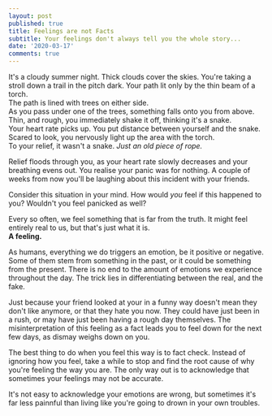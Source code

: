 ```yaml
---
layout: post
published: true
title: Feelings are not Facts
subtitle: Your feelings don't always tell you the whole story...
date: '2020-03-17'
comments: true
---
```

It's a cloudy summer night. Thick clouds cover the skies. You're taking a stroll down a trail in the pitch dark. Your path lit only by the thin beam of a torch.  
The path is lined with trees on either side.  
As you pass under one of the trees, something falls onto you from above. Thin, and rough, you immediately shake it off, thinking it's a snake.  
Your heart rate picks up. You put distance between yourself and the snake. Scared to look, you nervously light up the area with the torch.  
To your relief, it wasn't a snake. _Just an old piece of rope._  

Relief floods through you, as your heart rate slowly decreases and your breathing evens out. You realise your panic was for nothing. A couple of weeks from now you'll be laughing about this incident with your friends.  

Consider this situation in your mind. How would _you_ feel if this happened to you? Wouldn't you feel panicked as well?

Every so often, we feel something that is far from the truth. It might feel entirely real to us, but that's just what it is.  
__A feeling.__  

As humans, everything we do triggers an emotion, be it positive or negative. Some of them stem from something in the past, or it could be something from the present. There is no end to the amount of emotions we experience throughout the day. The trick lies in differentiating between the real, and the fake.  

Just because your friend looked at your in a funny way doesn't mean they don't like anymore, or that they hate you now. They could have just been in a rush, or may have just been having a rough day themselves. The misinterpretation of this feeling as a fact leads you to feel down for the next few days, as dismay weighs down on you.  

The best thing to do when you feel this way is to fact check. Instead of ignoring how you feel, take a while to stop and find the root cause of why you're feeling the way you are. The only way out is to acknowledge that sometimes your feelings may not be accurate.  

It's not easy to acknowledge your emotions are wrong, but sometimes it's far less painnful than living like you're going to drown in your own troubles. 


